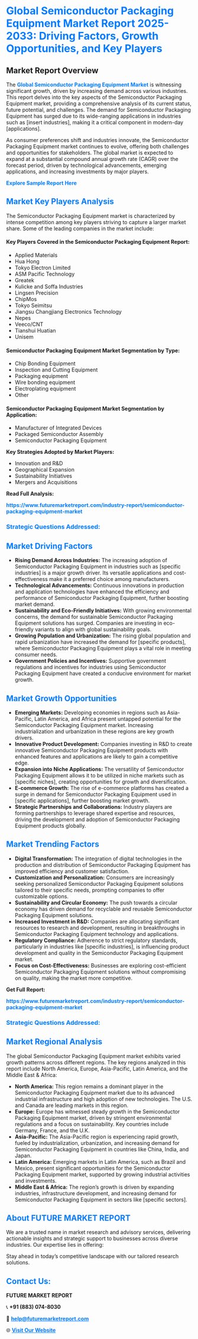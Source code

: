 <h1 style="color: #007BFF;">Global Semiconductor Packaging Equipment Market Report 2025-2033: Driving Factors, Growth Opportunities, and Key Players</h1>

<section id="overview">
<h2>Market Report Overview</h2>
<p>The <a href="https://www.futuremarketreport.com/industry-report/semiconductor-packaging-equipment-market" style="color: #007BFF; text-decoration: none;"><strong>Global Semiconductor Packaging Equipment Market</strong></a> is witnessing significant growth, driven by increasing demand across various industries. This report delves into the key aspects of the Semiconductor Packaging Equipment market, providing a comprehensive analysis of its current status, future potential, and challenges. The demand for Semiconductor Packaging Equipment has surged due to its wide-ranging applications in industries such as [insert industries], making it a critical component in modern-day [applications].</p>
<p>As consumer preferences shift and industries innovate, the Semiconductor Packaging Equipment market continues to evolve, offering both challenges and opportunities for stakeholders. The global market is expected to expand at a substantial compound annual growth rate (CAGR) over the forecast period, driven by technological advancements, emerging applications, and increasing investments by major players.</p>
</section>

<section id="overview">
<p><a href="https://www.futuremarketreport.com/request-sample/reportId=128704" style="color: #007BFF; text-decoration: none;"><strong>Explore Sample Report Here</strong></a></p>
</section>

<section id="key-players">
<h2 style="color: #007BFF;">Market Key Players Analysis</h2>
<p>The Semiconductor Packaging Equipment market is characterized by intense competition among key players striving to capture a larger market share. Some of the leading companies in the market include:</p>
<h4>Key Players Covered in the Semiconductor Packaging Equipment Report:</h4>
<ul><li>Applied Materials</li><li>Hua Hong</li><li>Tokyo Electron Limited</li><li>ASM Pacific Technology</li><li>Greatek</li><li>Kulicke and Soffa Industries</li><li>Lingsen Precision</li><li>ChipMos</li><li>Tokyo Seimitsu</li><li>Jiangsu Changjiang Electronics Technology</li><li>Nepes</li><li>Veeco/CNT</li><li>Tianshui Huatian</li><li>Unisem</li></ul>
<h4>Semiconductor Packaging Equipment Market Segmentation by Type:</h4>
<ul><li>Chip Bonding Equipment</li><li>Inspection and Cutting Equipment</li><li>Packaging equipment</li><li>Wire bonding equipment</li><li>Electroplating equipment</li><li>Other</li></ul>

<h4>Semiconductor Packaging Equipment Market Segmentation by Application:</h4>
<ul><li>Manufacturer of Integrated Devices</li><li>Packaged Semiconductor Assembly</li><li>Semiconductor Packaging Equipment</li></ul>
<p><strong>Key Strategies Adopted by Market Players:</strong></p>
<ul>
<li>Innovation and R&D</li>
<li>Geographical Expansion</li>
<li>Sustainability Initiatives</li>
<li>Mergers and Acquisitions</li>
</ul>
</section>

<section>
<p><strong>Read Full Analysis: </strong></p><a href="https://www.futuremarketreport.com/industry-report/semiconductor-packaging-equipment-market" style="color: #007BFF; text-decoration: none;"><strong>https://www.futuremarketreport.com/industry-report/semiconductor-packaging-equipment-market</strong></a>
<h3 style="color: #007BFF;">Strategic Questions Addressed:</h3>
</section>

<section id="driving-factors">
<h2 style="color: #007BFF;">Market Driving Factors</h2>
<ul>
<li><strong>Rising Demand Across Industries:</strong> The increasing adoption of Semiconductor Packaging Equipment in industries such as [specific industries] is a major growth driver. Its versatile applications and cost-effectiveness make it a preferred choice among manufacturers.</li>
<li><strong>Technological Advancements:</strong> Continuous innovations in production and application technologies have enhanced the efficiency and performance of Semiconductor Packaging Equipment, further boosting market demand.</li>
<li><strong>Sustainability and Eco-Friendly Initiatives:</strong> With growing environmental concerns, the demand for sustainable Semiconductor Packaging Equipment solutions has surged. Companies are investing in eco-friendly variants to align with global sustainability goals.</li>
<li><strong>Growing Population and Urbanization:</strong> The rising global population and rapid urbanization have increased the demand for [specific products], where Semiconductor Packaging Equipment plays a vital role in meeting consumer needs.</li>
<li><strong>Government Policies and Incentives:</strong> Supportive government regulations and incentives for industries using Semiconductor Packaging Equipment have created a conducive environment for market growth.</li>
</ul>
</section>

<section id="growth-opportunities">
<h2 style="color: #007BFF;">Market Growth Opportunities</h2>
<ul>
<li><strong>Emerging Markets:</strong> Developing economies in regions such as Asia-Pacific, Latin America, and Africa present untapped potential for the Semiconductor Packaging Equipment market. Increasing industrialization and urbanization in these regions are key growth drivers.</li>
<li><strong>Innovative Product Development:</strong> Companies investing in R&D to create innovative Semiconductor Packaging Equipment products with enhanced features and applications are likely to gain a competitive edge.</li>
<li><strong>Expansion into Niche Applications:</strong> The versatility of Semiconductor Packaging Equipment allows it to be utilized in niche markets such as [specific niches], creating opportunities for growth and diversification.</li>
<li><strong>E-commerce Growth:</strong> The rise of e-commerce platforms has created a surge in demand for Semiconductor Packaging Equipment used in [specific applications], further boosting market growth.</li>
<li><strong>Strategic Partnerships and Collaborations:</strong> Industry players are forming partnerships to leverage shared expertise and resources, driving the development and adoption of Semiconductor Packaging Equipment products globally.</li>
</ul>
</section>

<section id="trending-factors">
<h2 style="color: #007BFF;">Market Trending Factors</h2>
<ul>
<li><strong>Digital Transformation:</strong> The integration of digital technologies in the production and distribution of Semiconductor Packaging Equipment has improved efficiency and customer satisfaction.</li>
<li><strong>Customization and Personalization:</strong> Consumers are increasingly seeking personalized Semiconductor Packaging Equipment solutions tailored to their specific needs, prompting companies to offer customizable options.</li>
<li><strong>Sustainability and Circular Economy:</strong> The push towards a circular economy has driven demand for recyclable and reusable Semiconductor Packaging Equipment solutions.</li>
<li><strong>Increased Investment in R&D:</strong> Companies are allocating significant resources to research and development, resulting in breakthroughs in Semiconductor Packaging Equipment technology and applications.</li>
<li><strong>Regulatory Compliance:</strong> Adherence to strict regulatory standards, particularly in industries like [specific industries], is influencing product development and quality in the Semiconductor Packaging Equipment market.</li>
<li><strong>Focus on Cost-Effectiveness:</strong> Businesses are exploring cost-efficient Semiconductor Packaging Equipment solutions without compromising on quality, making the market more competitive.</li>
</ul>
</section>

<section>
<p><strong>Get Full Report: </strong></p><a href="https://www.futuremarketreport.com/industry-report/semiconductor-packaging-equipment-market" style="color: #007BFF; text-decoration: none;"><strong>https://www.futuremarketreport.com/industry-report/semiconductor-packaging-equipment-market</strong></a>
<h3 style="color: #007BFF;">Strategic Questions Addressed:</h3>
</section>


<section id="regional-analysis">
<h2 style="color: #007BFF;">Market Regional Analysis</h2>
<p>The global Semiconductor Packaging Equipment market exhibits varied growth patterns across different regions. The key regions analyzed in this report include North America, Europe, Asia-Pacific, Latin America, and the Middle East & Africa:</p>
<ul>
<li><strong>North America:</strong> This region remains a dominant player in the Semiconductor Packaging Equipment market due to its advanced industrial infrastructure and high adoption of new technologies. The U.S. and Canada are leading markets in this region.</li>
<li><strong>Europe:</strong> Europe has witnessed steady growth in the Semiconductor Packaging Equipment market, driven by stringent environmental regulations and a focus on sustainability. Key countries include Germany, France, and the U.K.</li>
<li><strong>Asia-Pacific:</strong> The Asia-Pacific region is experiencing rapid growth, fueled by industrialization, urbanization, and increasing demand for Semiconductor Packaging Equipment in countries like China, India, and Japan.</li>
<li><strong>Latin America:</strong> Emerging markets in Latin America, such as Brazil and Mexico, present significant opportunities for the Semiconductor Packaging Equipment market, supported by growing industrial activities and investments.</li>
<li><strong>Middle East & Africa:</strong> The region’s growth is driven by expanding industries, infrastructure development, and increasing demand for Semiconductor Packaging Equipment in sectors like [specific sectors].</li>
</ul>
</section>

<footer>
<h2 style="color: #007BFF;">About FUTURE MARKET REPORT</h2>
<p>We are a trusted name in market research and advisory services, delivering actionable insights and strategic support to businesses across diverse industries. Our expertise lies in offering:</p>

<p>Stay ahead in today’s competitive landscape with our tailored research solutions.</p>

<h2 style="color: #007BFF;">Contact Us:</h2>
<p><strong>FUTURE MARKET REPORT</strong></p>
<p>📞 <strong>+91 (883) 074-8030</strong></p>
<p>📧 <strong><a href="mailto:help@futuremarketreport.com" style="color: #007BFF;">help@futuremarketreport.com</a></strong></p>
<p>🌐 <strong><a href="https://www.futuremarketreport.com/" style="color: #007BFF;">Visit Our Website</a></strong></p>
</footer>
